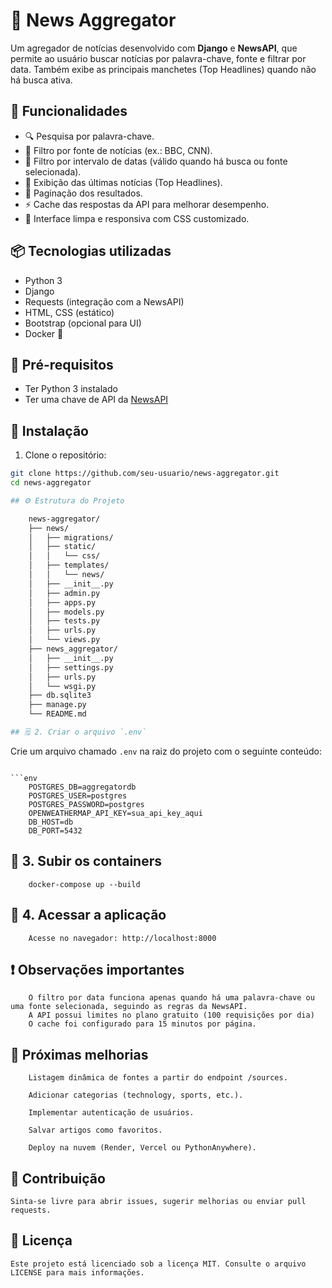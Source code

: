 # 📰 News Aggregator

Um agregador de notícias desenvolvido com **Django** e **NewsAPI**, que permite ao usuário buscar notícias por palavra-chave, fonte e filtrar por data. Também exibe as principais manchetes (Top Headlines) quando não há busca ativa.

## 🚀 Funcionalidades

- 🔍 Pesquisa por palavra-chave.
- 🏢 Filtro por fonte de notícias (ex.: BBC, CNN).
- 📅 Filtro por intervalo de datas (válido quando há busca ou fonte selecionada).
- 📰 Exibição das últimas notícias (Top Headlines).
- 🔄 Paginação dos resultados.
- ⚡ Cache das respostas da API para melhorar desempenho.
- 🎨 Interface limpa e responsiva com CSS customizado.

## 📦 Tecnologias utilizadas

- Python 3
- Django
- Requests (integração com a NewsAPI)
- HTML, CSS (estático)
- Bootstrap (opcional para UI)
- Docker 🐳

## 🔑 Pré-requisitos

- Ter Python 3 instalado
- Ter uma chave de API da [NewsAPI](https://newsapi.org/)

## 🚧 Instalação

1. Clone o repositório:

```bash
git clone https://github.com/seu-usuario/news-aggregator.git
cd news-aggregator

## ⚙️ Estrutura do Projeto

    news-aggregator/
    ├── news/
    │   ├── migrations/
    │   ├── static/
    │   │   └── css/
    │   ├── templates/
    │   │   └── news/
    │   ├── __init__.py
    │   ├── admin.py
    │   ├── apps.py
    │   ├── models.py
    │   ├── tests.py
    │   ├── urls.py
    │   └── views.py
    ├── news_aggregator/
    │   ├── __init__.py
    │   ├── settings.py
    │   ├── urls.py
    │   └── wsgi.py
    ├── db.sqlite3
    ├── manage.py
    └── README.md

## 🗒️ 2. Criar o arquivo `.env`

```
Crie um arquivo chamado `.env` na raiz do projeto com o seguinte conteúdo:
```

```env
    POSTGRES_DB=aggregatordb
    POSTGRES_USER=postgres
    POSTGRES_PASSWORD=postgres
    OPENWEATHERMAP_API_KEY=sua_api_key_aqui
    DB_HOST=db
    DB_PORT=5432
```

## 🐳 3. Subir os containers
```
    docker-compose up --build
```
## 🔗 4. Acessar a aplicação
```
    Acesse no navegador: http://localhost:8000
```


## ❗ Observações importantes
```
    O filtro por data funciona apenas quando há uma palavra-chave ou uma fonte selecionada, seguindo as regras da NewsAPI.
    A API possui limites no plano gratuito (100 requisições por dia)
    O cache foi configurado para 15 minutos por página.
```

## 🚀 Próximas melhorias
```
    Listagem dinâmica de fontes a partir do endpoint /sources.

    Adicionar categorias (technology, sports, etc.).

    Implementar autenticação de usuários.

    Salvar artigos como favoritos.

    Deploy na nuvem (Render, Vercel ou PythonAnywhere).
```

## 🤝 Contribuição
```
Sinta-se livre para abrir issues, sugerir melhorias ou enviar pull requests.
```

## 📜 Licença
```
Este projeto está licenciado sob a licença MIT. Consulte o arquivo LICENSE para mais informações.
```